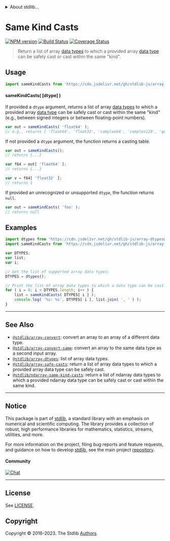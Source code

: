 <!--

@license Apache-2.0

Copyright (c) 2018 The Stdlib Authors.

Licensed under the Apache License, Version 2.0 (the "License");
you may not use this file except in compliance with the License.
You may obtain a copy of the License at

   http://www.apache.org/licenses/LICENSE-2.0

Unless required by applicable law or agreed to in writing, software
distributed under the License is distributed on an "AS IS" BASIS,
WITHOUT WARRANTIES OR CONDITIONS OF ANY KIND, either express or implied.
See the License for the specific language governing permissions and
limitations under the License.

-->


<details>
  <summary>
    About stdlib...
  </summary>
  <p>We believe in a future in which the web is a preferred environment for numerical computation. To help realize this future, we've built stdlib. stdlib is a standard library, with an emphasis on numerical and scientific computation, written in JavaScript (and C) for execution in browsers and in Node.js.</p>
  <p>The library is fully decomposable, being architected in such a way that you can swap out and mix and match APIs and functionality to cater to your exact preferences and use cases.</p>
  <p>When you use stdlib, you can be absolutely certain that you are using the most thorough, rigorous, well-written, studied, documented, tested, measured, and high-quality code out there.</p>
  <p>To join us in bringing numerical computing to the web, get started by checking us out on <a href="https://github.com/stdlib-js/stdlib">GitHub</a>, and please consider <a href="https://opencollective.com/stdlib">financially supporting stdlib</a>. We greatly appreciate your continued support!</p>
</details>

# Same Kind Casts

[![NPM version][npm-image]][npm-url] [![Build Status][test-image]][test-url] [![Coverage Status][coverage-image]][coverage-url] <!-- [![dependencies][dependencies-image]][dependencies-url] -->

> Return a list of array [data types][@stdlib/array/dtypes] to which a provided array [data type][@stdlib/array/dtypes] can be safely cast or cast within the same "kind".

<!-- Section to include introductory text. Make sure to keep an empty line after the intro `section` element and another before the `/section` close. -->

<section class="intro">

</section>

<!-- /.intro -->

<!-- Package usage documentation. -->



<section class="usage">

## Usage

```javascript
import sameKindCasts from 'https://cdn.jsdelivr.net/gh/stdlib-js/array-same-kind-casts@v0.1.0-deno/mod.js';
```

#### sameKindCasts( \[dtype] )

If provided a `dtype` argument, returns a list of array [data types][@stdlib/array/dtypes] to which a provided array [data type][@stdlib/array/dtypes] can be safely cast or cast within the same "kind" (e.g., between signed integers or between floating-point numbers).

```javascript
var out = sameKindCasts( 'float64' );
// e.g., returns [ 'float64', 'float32', 'complex64', 'complex128', 'generic' ]
```

If not provided a `dtype` argument, the function returns a casting table.

```javascript
var out = sameKindCasts();
// returns {...}

var f64 = out[ 'float64' ];
// returns {...}

var v = f64[ 'float32' ];
// returns 1
```

If provided an unrecognized or unsupported `dtype`, the function returns `null`.

```javascript
var out = sameKindCasts( 'foo' );
// returns null
```

</section>

<!-- /.usage -->

<!-- Package usage notes. Make sure to keep an empty line after the `section` element and another before the `/section` close. -->

<section class="notes">

</section>

<!-- /.notes -->

<!-- Package usage examples. -->

<section class="examples">

## Examples

<!-- eslint no-undef: "error" -->

```javascript
import dtypes from 'https://cdn.jsdelivr.net/gh/stdlib-js/array-dtypes@deno/mod.js';
import sameKindCasts from 'https://cdn.jsdelivr.net/gh/stdlib-js/array-same-kind-casts@v0.1.0-deno/mod.js';

var DTYPES;
var list;
var i;

// Get the list of supported array data types:
DTYPES = dtypes();

// Print the list of array data types to which a data type can be cast...
for ( i = 0; i < DTYPES.length; i++ ) {
    list = sameKindCasts( DTYPES[ i ] );
    console.log( '%s: %s', DTYPES[ i ], list.join( ', ' ) );
}
```

</section>

<!-- /.examples -->

<!-- Section to include cited references. If references are included, add a horizontal rule *before* the section. Make sure to keep an empty line after the `section` element and another before the `/section` close. -->

<section class="references">

</section>

<!-- /.references -->

<!-- Section for related `stdlib` packages. Do not manually edit this section, as it is automatically populated. -->

<section class="related">

* * *

## See Also

-   <span class="package-name">[`@stdlib/array-convert`][@stdlib/array/convert]</span><span class="delimiter">: </span><span class="description">convert an array to an array of a different data type.</span>
-   <span class="package-name">[`@stdlib/array-convert-same`][@stdlib/array/convert-same]</span><span class="delimiter">: </span><span class="description">convert an array to the same data type as a second input array.</span>
-   <span class="package-name">[`@stdlib/array-dtypes`][@stdlib/array/dtypes]</span><span class="delimiter">: </span><span class="description">list of array data types.</span>
-   <span class="package-name">[`@stdlib/array-safe-casts`][@stdlib/array/safe-casts]</span><span class="delimiter">: </span><span class="description">return a list of array data types to which a provided array data type can be safely cast.</span>
-   <span class="package-name">[`@stdlib/ndarray-same-kind-casts`][@stdlib/ndarray/same-kind-casts]</span><span class="delimiter">: </span><span class="description">return a list of ndarray data types to which a provided ndarray data type can be safely cast or cast within the same kind.</span>

</section>

<!-- /.related -->

<!-- Section for all links. Make sure to keep an empty line after the `section` element and another before the `/section` close. -->


<section class="main-repo" >

* * *

## Notice

This package is part of [stdlib][stdlib], a standard library with an emphasis on numerical and scientific computing. The library provides a collection of robust, high performance libraries for mathematics, statistics, streams, utilities, and more.

For more information on the project, filing bug reports and feature requests, and guidance on how to develop [stdlib][stdlib], see the main project [repository][stdlib].

#### Community

[![Chat][chat-image]][chat-url]

---

## License

See [LICENSE][stdlib-license].


## Copyright

Copyright &copy; 2016-2023. The Stdlib [Authors][stdlib-authors].

</section>

<!-- /.stdlib -->

<!-- Section for all links. Make sure to keep an empty line after the `section` element and another before the `/section` close. -->

<section class="links">

[npm-image]: http://img.shields.io/npm/v/@stdlib/array-same-kind-casts.svg
[npm-url]: https://npmjs.org/package/@stdlib/array-same-kind-casts

[test-image]: https://github.com/stdlib-js/array-same-kind-casts/actions/workflows/test.yml/badge.svg?branch=v0.1.0
[test-url]: https://github.com/stdlib-js/array-same-kind-casts/actions/workflows/test.yml?query=branch:v0.1.0

[coverage-image]: https://img.shields.io/codecov/c/github/stdlib-js/array-same-kind-casts/main.svg
[coverage-url]: https://codecov.io/github/stdlib-js/array-same-kind-casts?branch=main

<!--

[dependencies-image]: https://img.shields.io/david/stdlib-js/array-same-kind-casts.svg
[dependencies-url]: https://david-dm.org/stdlib-js/array-same-kind-casts/main

-->

[chat-image]: https://img.shields.io/gitter/room/stdlib-js/stdlib.svg
[chat-url]: https://app.gitter.im/#/room/#stdlib-js_stdlib:gitter.im

[stdlib]: https://github.com/stdlib-js/stdlib

[stdlib-authors]: https://github.com/stdlib-js/stdlib/graphs/contributors

[umd]: https://github.com/umdjs/umd
[es-module]: https://developer.mozilla.org/en-US/docs/Web/JavaScript/Guide/Modules

[deno-url]: https://github.com/stdlib-js/array-same-kind-casts/tree/deno
[umd-url]: https://github.com/stdlib-js/array-same-kind-casts/tree/umd
[esm-url]: https://github.com/stdlib-js/array-same-kind-casts/tree/esm
[branches-url]: https://github.com/stdlib-js/array-same-kind-casts/blob/main/branches.md

[stdlib-license]: https://raw.githubusercontent.com/stdlib-js/array-same-kind-casts/main/LICENSE

<!-- <related-links> -->

[@stdlib/array/convert]: https://github.com/stdlib-js/array-convert/tree/deno

[@stdlib/array/convert-same]: https://github.com/stdlib-js/array-convert-same/tree/deno

[@stdlib/array/dtypes]: https://github.com/stdlib-js/array-dtypes/tree/deno

[@stdlib/array/safe-casts]: https://github.com/stdlib-js/array-safe-casts/tree/deno

[@stdlib/ndarray/same-kind-casts]: https://github.com/stdlib-js/ndarray-same-kind-casts/tree/deno

<!-- </related-links> -->

</section>

<!-- /.links -->
